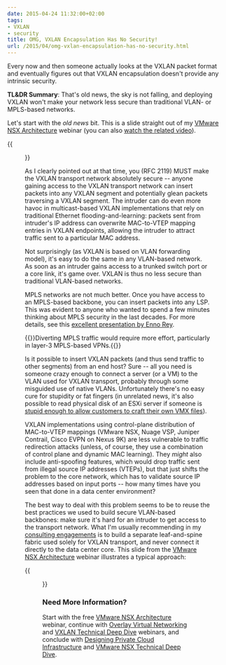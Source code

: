 ```yaml
---
date: 2015-04-24 11:32:00+02:00
tags:
- VXLAN
- security
title: OMG, VXLAN Encapsulation Has No Security!
url: /2015/04/omg-vxlan-encapsulation-has-no-security.html
---
```

Every now and then someone actually looks at the VXLAN packet format and eventually figures out that VXLAN encapsulation doesn't provide any intrinsic security.

**TL&DR Summary**: That's old news, the sky is not falling, and deploying VXLAN won't make your network less secure than traditional VLAN- or MPLS-based networks.
<!--more-->
Let's start with the *old news* bit. This is a slide straight out of my [VMware NSX Architecture](https://my.ipspace.net/bin/list?id=NSXArch) webinar (you can also [watch the related video](https://my.ipspace.net/bin/get/NSXArch/2.3%20-%20Overlay%20Virtual%20Networks%20Data%20Plane.mp4)).

{{<figure src="/2015/04/s550-VXLAN+Security.jpg" caption="Typical overlay virtual networking encapsulations in mid 2010s">}}

As I clearly pointed out at that time, you (RFC 2119) MUST make the VXLAN transport network absolutely secure -- anyone gaining access to the VXLAN transport network can insert packets into any VXLAN segment and potentially glean packets traversing a VXLAN segment. The intruder can do even more havoc in multicast-based VXLAN implementations that rely on traditional Ethernet flooding-and-learning: packets sent from intruder's IP address can overwrite MAC-to-VTEP mapping entries in VXLAN endpoints, allowing the intruder to attract traffic sent to a particular MAC address.

Not surprisingly (as VXLAN is based on VLAN forwarding model), it's easy to do the same in any VLAN-based network. As soon as an intruder gains access to a trunked switch port or a core link, it's game over. VXLAN is thus no less secure than traditional VLAN-based networks.

MPLS networks are not much better. Once you have access to an MPLS-based backbone, you can insert packets into any LSP. This was evident to anyone who wanted to spend a few minutes thinking about MPLS security in the last decades. For more details, see this [excellent presentation by Enno Rey](https://www.blackhat.com/presentations/bh-europe-06/bh-eu-06-Rey-up.pdf).

{{<note>}}Diverting MPLS traffic would require more effort, particularly in layer-3 MPLS-based VPNs.{{</note>}}

Is it possible to insert VXLAN packets (and thus send traffic to other segments) from an end host? Sure -- all you need is someone crazy enough to connect a server (or a VM) to the VLAN used for VXLAN transport, probably through some misguided use of native VLANs. Unfortunately there's no easy cure for stupidity or fat fingers (in unrelated news, it's also possible to read physical disk of an ESXi server if someone is [stupid enough to allow customers to craft their own VMX files](http://www.insinuator.net/2012/05/vmdk-has-left-the-building/)).

VXLAN implementations using control-plane distribution of MAC-to-VTEP mappings (VMware NSX, Nuage VSP, Juniper Contrail, Cisco EVPN on Nexus 9K) are less vulnerable to traffic redirection attacks (unless, of course, they use a combination of control plane and dynamic MAC learning). They *might* also include anti-spoofing features, which would drop traffic sent from illegal source IP addresses (VTEPs), but that just shifts the problem to the core network, which has to validate source IP addresses based on input ports -- how many times have you seen that done in a data center environment?

The best way to deal with this problem seems to be to reuse the best practices we used to build secure VLAN-based backbones: make sure it's hard for an intruder to get access to the transport network. What I'm usually recommending in my [consulting engagements](http://www.ipspace.net/ExpertExpress) is to build a separate leaf-and-spine fabric used solely for VXLAN transport, and never connect it directly to the data center core. This slide from the [VMware NSX Architecture](http://content.ipspace.net/get/NSXArch) webinar illustrates a typical approach:

{{<figure src="/2015/04/s550-Cloud-as-Appliance.jpg" caption="Use VXLAN only over secure transport infrastructure">}}

### Need More Information?

Start with the free [VMware NSX Architecture](https://www.ipspace.net/VMware_NSX_Architecture) webinar, continue with [Overlay Virtual Networking](http://www.ipspace.net/Overlay_Virtual_Networking) and [VXLAN Technical Deep Dive](http://www.ipspace.net/VXLAN_Technical_Deep_Dive) webinars, and conclude with [Designing Private Cloud Infrastructure](http://www.ipspace.net/Designing_Private_Cloud_Infrastructure) and [VMware NSX Technical Deep Dive](https://www.ipspace.net/VMware_NSX_Technical_Deep_Dive).
